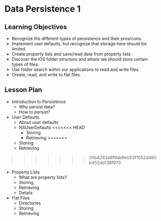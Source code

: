 # Data Persistence 1

## Learning Objectives

* Recognize the different types of persistence and their pros/cons.
* Implement user defaults, but recognize that storage here should be limited.
* Create property lists and save/read data from property lists.
* Discover the iOS folder structure and where we should store certain types of files.
* Use folder search within our applications to read and write files.
* Create, read, and write to flat files.

## Lesson Plan

* Introduction to Persistence
    * Why persist data?
    * How to persist?
* User Defaults
    * About user defaults
    * NSUserDefaults
<<<<<<< HEAD
        * Storing
        * Retrieving
=======
    * Storing
    * Retrieving
>>>>>>> 00b4263a8f9ab9e053f1052d460b452dd138f970
* Property Lists
    * What are property lists?
    * Storing
    * Retrieving
    * Details
* Flat Files
    * Directories
    * Storing
    * Retrieving

